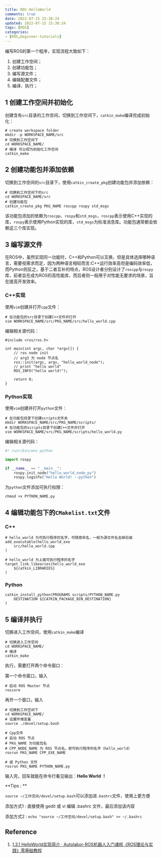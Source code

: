 ```yaml
---
title: ROS HelloWorld
comments: true
date: 2022-07-15 15:38:24
updated: 2022-07-15 15:38:24
tags: [ROS]
categories:
- [ROS,beginner-tutorials]
---
```


编写ROS的第一个程序，实现流程大致如下：

1. 创建工作空间；
2. 创建功能包；
3. 编写源文件；
4. 编辑配置文件；
5. 编译、执行；

## 1 创建工作空间并初始化

创建含有`src`目录的工作空间，切换到工作空间下，`catkin_make`编译完成初始化：

```shell
# create workspace folder
mkdir -p WORKSPACE_NAME/src
# 切换到工作空间下
cd WORKSPACE_NAME/
# 编译 可以视为初始化工作空间
catkin_make
```

## 2 创建功能包并添加依赖

切换到工作空间的`src`目录下，使用`catkin_create_pkg`创建功能包并添加依赖：

```shell
# 切换到工作空间下的src
cd WORKSPACE_NAME/src
# 创建功能包
catkin_create_pkg PKG_NAME roscpp rospy std_msgs
```

该功能包添加的依赖为`roscpp`、`rospy`和`std_msgs`，`roscpp`表示使用C++实现的库，`rospy`表示使用Python实现的库，`std_msgs`为标准消息库。功能包通常都会依赖这三个库实现。

## 3 编写源文件

在ROS中，虽然实现同一功能时，C++和Python可以互换，但是具体选择哪种语言，需要视需求而定，因为两种语言相较而言:C++运行效率高但是编码效率低，而Python则反之，基于二者互补的特点，ROS设计者分别设计了`roscpp`与`rospy`库，前者旨在成为ROS的高性能库，而后者则一般用于对性能无要求的场景，旨在提高开发效率。

### C++实现

使用`vim`创建并打开`cpp`文件：

```shell
# 在功能包的src目录下创建C++文件并打开
vim WORKSPACE_NAME/src/PKG_NAME/src/hello_world.cpp
```

编辑相关源代码：

```shell
#include <ros/ros.h>

int main(int argc, char *argv[]) {
	// ros node init
	// arg3 为 node 节点名
	ros::init(argc, argv, "hello_world_node");
	// print "hello world"
	ROS_INFO("hello world!");
	
	return 0;
}
```

### Python实现

使用`vim`创建并打开`python`文件：

```shell
# 在功能包目录下创建scripts文件夹
mkdir WORKSPACE_NAME/src/PKG_NAME/scripts/
# 在功能包的scripts目录下创建C++文件并打开
vim WORKSPACE_NAME/src/PKG_NAME/scripts/hello_world.py
```

编辑相关源代码：

```python
#! /usr/bin/env python

import rospy

if __name__ == "__main__":
    rospy.init_node("hello_world_node_py")
    rospy.loginfo("Hello World! --python")
```

为`python`文件添加可执行权限：

```shell
chmod +x PYTHON_NAME.py
```



## 4 编辑功能包下的`CMakelist.txt`文件

### C++

```shell
# hello_world 为可执行程序的名字，可随意命名，一般为源文件名去掉后缀
add_executable(hello_world_exe
	src/hello_world.cpp
)

# hello_world 为上面可执行程序的名字
target_link_libearies(hello_world_exe
	${catkin_LIBRARIES}
)
```

### Python

```shell
catkin_install_python(PROGRAMS scripts/PYTHON_NAME.py
	DESTINATION ${CATKIN_PACKAGE_BIN_DESTINATION}
)
```



## 5 编译并执行

切换进入工作空间，使用`catkin_make`编译

```shell
# 切换进入工作空间
cd WORKSPACE_NAME/
# 编译
catkin_make
```

执行，需要打开两个命令窗口：

第一个命令窗口，输入

```shell
# 启动 ROS Master 节点
roscore
```

再开一个窗口，输入

```shell
# 切换到工作空间下
cd WORKSPACE_NAME/
# 设置环境变量
source ./devel/setup.bash

# Cpp文件
# 启动 ROS 节点
# PKG_NAME 为功能包名
# CPP_NODE_NAME 为 ROS 节点名，即可执行程序的名字（hello_world）
rosrun PKG_NAME CPP_EXE_NAME

# 或 Python 文件
rosrun PKG_NAME PYTHON_NAME.py
```

输入完，回车就能在命令行看见输出：**Hello World ！**



**Tips : **

`source ~/工作空间/devel/setup.bash`可以添加进`.bashrc`文件，使用上更方便

添加方式1 : 直接使用 gedit 或 vi 编辑 .bashrc 文件，最后添加该内容

添加方式2 : `echo "source ~/工作空间/devel/setup.bash" >> ~/.bashrc`



## Reference 

1. [1.3.1 HelloWorld实现简介 · Autolabor-ROS机器人入门课程《ROS理论与实践》零基础教程](http://www.autolabor.com.cn/book/ROSTutorials/chapter1/13-rosji-cheng-kai-fa-huan-jing-da-jian/131-helloworldshi-xian-jian-jie.html)
